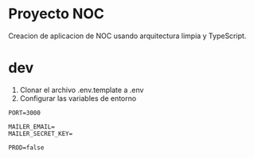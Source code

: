 # Proyecto NOC

Creacion de aplicacion de NOC usando arquitectura limpia y TypeScript.

# dev

1. Clonar el archivo .env.template a .env
2. Configurar las variables de entorno

```
PORT=3000

MAILER_EMAIL=
MAILER_SECRET_KEY=

PROD=false


```
